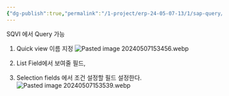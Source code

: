 ```yaml
---
{"dg-publish":true,"permalink":"/1-project/erp-24-05-07-13/1/sap-query/"}
---
```


SQVI 에서 Query 가능
1. Quick view 이름 지정 
![Pasted image 20240507153456.webp](/img/user/1.%20Project/ERP%EA%B5%90%EC%9C%A1(24.05.07~13)/1%EC%9D%BC%EC%B0%A8%20%ED%95%98%EC%9C%84%EB%AC%B8%EC%84%9C/Pasted%20image%2020240507153456.webp)

2. List Field에서 보여줄 필드, 
3. Selection fields 에서 조건 설정할 필드 설정한다.
	![Pasted image 20240507153539.webp](/img/user/1.%20Project/ERP%EA%B5%90%EC%9C%A1(24.05.07~13)/1%EC%9D%BC%EC%B0%A8%20%ED%95%98%EC%9C%84%EB%AC%B8%EC%84%9C/Pasted%20image%2020240507153539.webp)